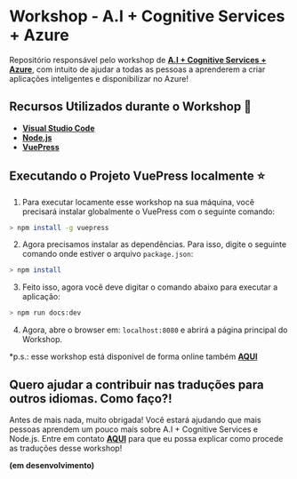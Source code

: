 # Workshop - A.I + Cognitive Services + Azure

Repositório responsável pelo workshop de **[A.I + Cognitive Services + Azure]()**, com intuito de ajudar a todas as pessoas a aprenderem a criar aplicações inteligentes e disponibilizar no Azure!

## Recursos Utilizados durante o Workshop 🚀

* **[Visual Studio Code](https://code.visualstudio.com/?WT.mc_id=javascript-0000-gllemos)**
* **[Node.js](https://nodejs.org/en/)**
* **[VuePress](https://vuepress.vuejs.org/)**

## Executando o Projeto VuePress localmente ⭐️

1. Para executar locamente esse workshop na sua máquina, você precisará instalar globalmente o VuePress com o seguinte comando:

```bash
> npm install -g vuepress
```

2. Agora precisamos instalar as dependências. Para isso, digite o seguinte comando onde estiver o arquivo `package.json`:

```bash
> npm install
```

3. Feito isso, agora você deve digitar o comando abaixo para executar a aplicação:

```bash
> npm run docs:dev
```

4. Agora, abre o browser em: `localhost:8080` e abrirá a página principal do Workshop.

*p.s.: esse workshop está disponível de forma online também **[AQUI]()**

## Quero ajudar a contribuir nas traduções para outros idiomas. Como faço?!

Antes de mais nada, muito obrigada! Você estará ajudando que mais pessoas aprendem um pouco mais sobre A.I + Cognitive Services e Node.js. Entre em contato **[AQUI](gllemos@microsoft.com)** para que eu possa explicar como procede as traduções desse workshop!

**(em desenvolvimento)**